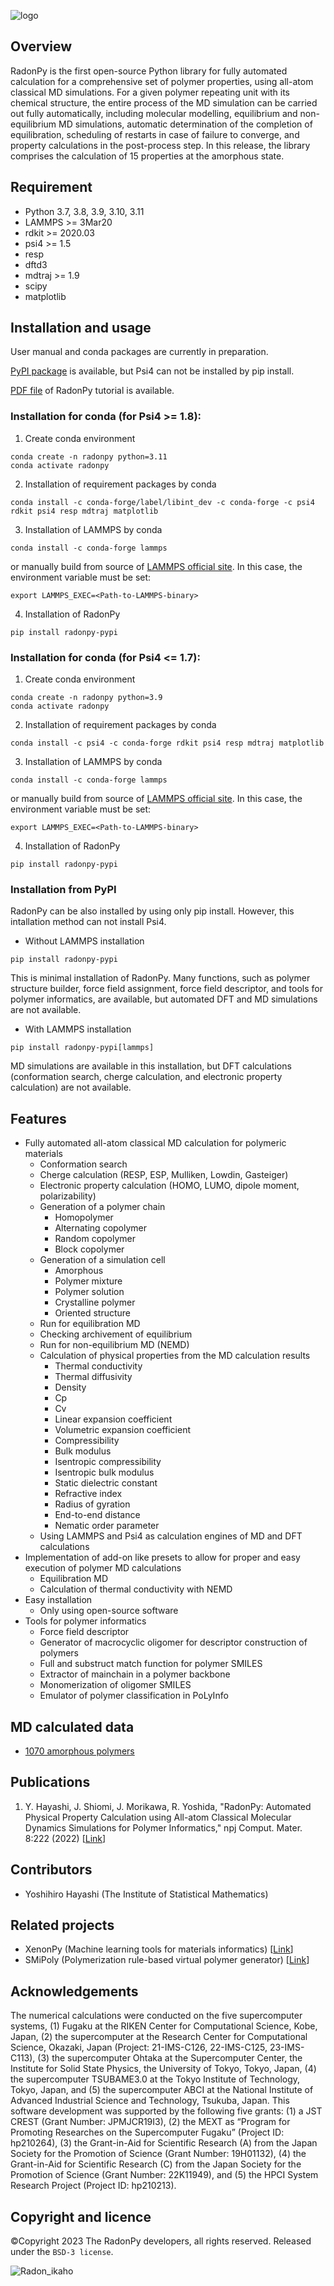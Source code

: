 ![logo](https://user-images.githubusercontent.com/83273612/160471242-40d7d7f1-d2cd-4658-b4e1-75f5e608665d.png)

## Overview
RadonPy is the first open-source Python library for fully automated calculation for a comprehensive set of polymer properties, using all-atom classical MD simulations. For a given polymer repeating unit with its chemical structure, the entire process of the MD simulation can be carried out fully automatically, including molecular modelling, equilibrium and non-equilibrium MD simulations, automatic determination of the completion of equilibration, scheduling of restarts in case of failure to converge, and property calculations in the post-process step. In this release, the library comprises the calculation of 15 properties at the amorphous state.

## Requirement
- Python 3.7, 3.8, 3.9, 3.10, 3.11
- LAMMPS >= 3Mar20
- rdkit >= 2020.03
- psi4 >= 1.5
- resp
- dftd3
- mdtraj >= 1.9
- scipy
- matplotlib

## Installation and usage
User manual and conda packages are currently in preparation.

[PyPI package](https://pypi.org/project/radonpy-pypi/) is available, but Psi4 can not be installed by pip install.

[PDF file](https://github.com/RadonPy/RadonPy/blob/develop/docs/RadonPy_tutorial_20220331.pdf) of RadonPy tutorial is available.

### Installation for conda (for Psi4 >= 1.8):
1. Create conda environment
```
conda create -n radonpy python=3.11
conda activate radonpy
```

2. Installation of requirement packages by conda
```
conda install -c conda-forge/label/libint_dev -c conda-forge -c psi4 rdkit psi4 resp mdtraj matplotlib
```

3. Installation of LAMMPS by conda
```
conda install -c conda-forge lammps
```

or manually build from source of [LAMMPS official site](https://www.lammps.org/).
In this case, the environment variable must be set:
```
export LAMMPS_EXEC=<Path-to-LAMMPS-binary>
```

4. Installation of RadonPy
```
pip install radonpy-pypi
```

### Installation for conda (for Psi4 <= 1.7):
1. Create conda environment
```
conda create -n radonpy python=3.9
conda activate radonpy
```

2. Installation of requirement packages by conda
```
conda install -c psi4 -c conda-forge rdkit psi4 resp mdtraj matplotlib
```

3. Installation of LAMMPS by conda
```
conda install -c conda-forge lammps
```

or manually build from source of [LAMMPS official site](https://www.lammps.org/).
In this case, the environment variable must be set:
```
export LAMMPS_EXEC=<Path-to-LAMMPS-binary>
```

4. Installation of RadonPy
```
pip install radonpy-pypi
```

### Installation from PyPI
RadonPy can be also installed by using only pip install. However, this intallation method can not install Psi4.

- Without LAMMPS installation
```
pip install radonpy-pypi
```
This is minimal installation of RadonPy. Many functions, such as polymer structure builder, force field assignment, force field descriptor, 
and tools for polymer informatics, are available, but automated DFT and MD simulations are not available.

- With LAMMPS installation
```
pip install radonpy-pypi[lammps]
```
MD simulations are available in this installation, but DFT calculations (conformation search, cherge calculation, and electronic property calculation) are not available.


## Features
- Fully automated all-atom classical MD calculation for polymeric materials
	- Conformation search
	- Cherge calculation (RESP, ESP, Mulliken, Lowdin, Gasteiger)
	- Electronic property calculation (HOMO, LUMO, dipole moment, polarizability)
	- Generation of a polymer chain
		- Homopolymer
		- Alternating copolymer
		- Random copolymer
		- Block copolymer
	- Generation of a simulation cell
		- Amorphous
		- Polymer mixture
		- Polymer solution
		- Crystalline polymer
		- Oriented structure
	- Run for equilibration MD
	- Checking archivement of equilibrium
	- Run for non-equilibrium MD (NEMD)
	- Calculation of physical properties from the MD calculation results
		- Thermal conductivity
		- Thermal diffusivity
		- Density
		- Cp
		- Cv
		- Linear expansion coefficient
		- Volumetric expansion coefficient
		- Compressibility
		- Bulk modulus
		- Isentropic compressibility
		- Isentropic bulk modulus
		- Static dielectric constant
		- Refractive index
		- Radius of gyration
		- End-to-end distance
		- Nematic order parameter
	- Using LAMMPS and Psi4 as calculation engines of MD and DFT calculations
- Implementation of add-on like presets to allow for proper and easy execution of polymer MD calculations
	- Equilibration MD
	- Calculation of thermal conductivity with NEMD
- Easy installation
    - Only using open-source software
- Tools for polymer informatics
	- Force field descriptor
	- Generator of macrocyclic oligomer for descriptor construction of polymers
	- Full and substruct match function for polymer SMILES
	- Extractor of mainchain in a polymer backbone
	- Monomerization of oligomer SMILES
	- Emulator of polymer classification in PoLyInfo

## MD calculated data
- [1070 amorphous polymers](https://github.com/RadonPy/RadonPy/blob/develop/data/PI1070.csv)

## Publications
1. Y. Hayashi, J. Shiomi, J. Morikawa, R. Yoshida, "RadonPy: Automated Physical Property Calculation using All-atom Classical Molecular Dynamics Simulations for Polymer Informatics," npj Comput. Mater. 8:222 (2022) \[[Link](https://www.nature.com/articles/s41524-022-00906-4)\]

## Contributors
- Yoshihiro Hayashi (The Institute of Statistical Mathematics)

## Related projects
- XenonPy (Machine learning tools for materials informatics) \[[Link](https://github.com/yoshida-lab/XenonPy)\]
- SMiPoly (Polymerization rule-based virtual polymer generator) \[[Link](https://github.com/PEJpOhno/SMiPoly)\]

## Acknowledgements
The numerical calculations were conducted on the five supercomputer systems, (1) Fugaku at the RIKEN Center for Computational Science, Kobe, Japan, (2) the supercomputer at the Research Center for Computational Science, Okazaki, Japan (Project: 21-IMS-C126, 22-IMS-C125, 23-IMS-C113), (3) the supercomputer Ohtaka at the Supercomputer Center, the Institute for Solid State Physics, the University of Tokyo, Tokyo, Japan, (4) the supercomputer TSUBAME3.0 at the Tokyo Institute of Technology, Tokyo, Japan, and (5) the supercomputer ABCI at the National Institute of Advanced Industrial Science and Technology, Tsukuba, Japan. This software development was supported by the following five grants: (1) a JST CREST (Grant Number: JPMJCR19I3), (2) the MEXT as “Program for Promoting Researches on the Supercomputer Fugaku” (Project ID: hp210264), (3) the Grant-in-Aid for Scientific Research (A) from the Japan Society for the Promotion of Science (Grant Number: 19H01132), (4) the Grant-in-Aid for Scientific Research (C) from the Japan Society for the Promotion of Science (Grant Number: 22K11949), and (5) the HPCI System Research Project (Project ID: hp210213).


## Copyright and licence
©Copyright 2023 The RadonPy developers, all rights reserved.
Released under the `BSD-3 license`.


![Radon_ikaho](https://user-images.githubusercontent.com/83273612/158885745-224f6e7a-4b1d-46f4-b5c6-80455827c904.png)

